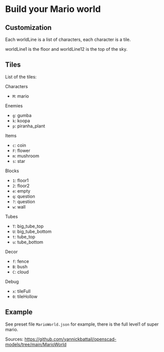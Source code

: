 # Build your Mario world

## Customization

Each worldLine is a list of characters, each character is a tile.

worldLine1 is the floor and worldLine12 is the top of the sky.

## Tiles

List of the tiles:

Characters
- `M`: mario

Enemies
- `g`: gumba
- `k`: koopa
- `p`: piranha_plant

Items
- `c`: coin
- `F`: flower
- `m`: mushroom
- `s`: star

Blocks
- `1`: floor1
- `2`: floor2
- `e`: empty
- `q`: question
- `?`: question
- `w`: wall

Tubes
- `T`: big_tube_top
- `U`: big_tube_bottom
- `t`: tube_top
- `u`: tube_bottom

Decor
- `f`: fence
- `B`: bush
- `C`: cloud

Debug
- `x`: tileFull
- `0`: tileHollow

## Example

See preset file `MarioWorld.json` for example, there is the full level1 of super mario.

Sources: https://github.com/yannickbattail/openscad-models/tree/main/MarioWorld
